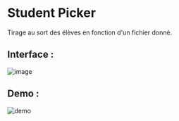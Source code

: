 # Student Picker
Tirage au sort des élèves en fonction d'un fichier donné.

## Interface :
![image](https://user-images.githubusercontent.com/41381482/147779964-2234b4cf-65f1-4b61-91fd-afe42f313c3e.png)

## Demo :
![demo](https://user-images.githubusercontent.com/41381482/147780119-0274342a-02ac-4f54-a8a2-966e4c743bde.gif)
